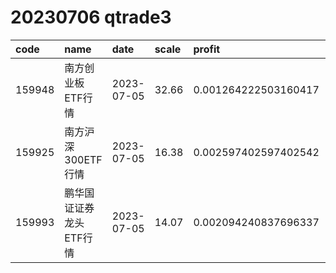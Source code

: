 
# 20230706 qtrade3
 | code | name | date | scale | profit | pattern | success_rate | success_cnt | fund_cnt | 
 | :----- | :----- | :----- | :----- | :----- | :----- | :----- | :----- | :----- | 
 | 159948 | 南方创业板ETF行情 | 2023-07-05 | 32.66 | 0.001264222503160417 | 0111101*** | 0.875 | 14 | 16 | 
 | 159925 | 南方沪深300ETF行情 | 2023-07-05 | 16.38 | 0.002597402597402542 | 0111011*** | 0.8666666666666667 | 13 | 15 | 
 | 159993 | 鹏华国证证券龙头ETF行情 | 2023-07-05 | 14.07 | 0.002094240837696337 | 0011001*** | 0.8333333333333334 | 10 | 12 | 
